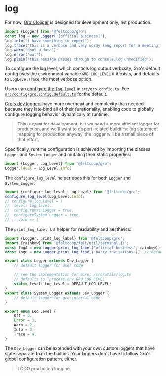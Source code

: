 # log

For now, [Gro's logger](/src/utils/log.ts) is designed for development only, not production.

```ts
import {Logger} from '@feltcoop/gro';
const log = new Logger('[official business]');
log.info('i have something to report');
log.trace('this is a verbose and very wordy long report for a meeting');
log.warn('dont u dare');
log.error('wat');
log.plain('this message passes through to console.log unmodified');
```

To configure the log level, which controls log output verbosity,
Gro's default config uses the environment variable `GRO_LOG_LEVEL` if it exists,
and defaults to `LogLeve.Trace`, the most verbose option.

Users can [configure the `log_level`](./config.md) in `src/gro.config.ts`.
See [`src/config/gro.config.default.ts`](/src/config/gro.config.default.ts)
for the default.

[Gro's dev loggers](/src/utils/log.ts) have more overhead and complexity than needed
because they late-bind all of their functionality,
enabling code to globally configure logging behavior dynamically at runtime.

> This is great for development, but we need a more efficient logger for production,
> and we'll want to do perf-related buildtime log statement mapping for production anyway;
> the logger will be a small piece of that effort.

Specifically, runtime configuration is achieved by
importing the classes `Logger` and `System_Logger`
and mutating their static properties:

```ts
import {Logger, Log_Level} from '@feltcoop/gro';
Logger.level = Log_Level.Info;
```

The `configure_log_level` helper does this for both `Logger` and `System_Logger`:

```ts
import {configure_log_level, Log_Level} from '@feltcoop/gro';
configure_log_level(Log_Level.Info);
// configure_log_level = (
// 	level: Log_Level,
// 	configureMainLogger = true,
// 	configureSystem_Logger = true,
// ): void => {
```

The `print_log_label` is a helper for readability and aesthetics:

```ts
import {Logger, print_log_label} from '@feltcoop/gro';
import {rainbow} from '@feltcoop/felt/util/terminal.js';
const logA = new Logger(print_log_label('official business', rainbow));
const logB = new Logger(print_log_label('party invitations')); // default color is `magenta`
```

```ts
export class Logger extends Dev_Logger {
	// default logger for user code

	// see the implementation for more: /src/utils/log.ts
	// defaults to `process.env.GRO_LOG_LEVEL`
	static level: Log_Level = DEFAULT_LOG_LEVEL;
}
export class System_Logger extends Dev_Logger {
	// default logger for gro internal code
}

export enum Log_Level {
	Off = 0,
	Error = 1,
	Warn = 2,
	Info = 3,
	Trace = 4,
}
```

The `Dev_Logger` can be extended with your own custom loggers
that have state separate from the builtins.
Your loggers don't have to follow Gro's global configuration pattern, either.

> TODO production logging
